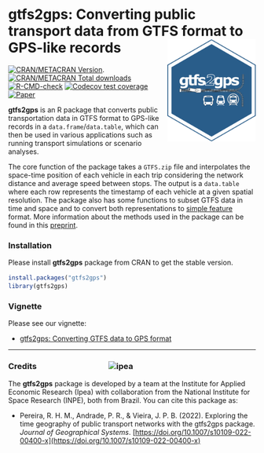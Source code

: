 # gtfs2gps: Converting public transport data from GTFS format to GPS-like records <img align="right" src="man/figures/logo.png" alt="logo" width="180"> 

[![CRAN/METACRAN Version](https://www.r-pkg.org/badges/version/gtfs2gps)](https://CRAN.R-project.org/package=gtfs2gps).[![CRAN/METACRAN Total downloads](https://cranlogs.r-pkg.org/badges/grand-total/gtfs2gps?color=blue)](https://CRAN.R-project.org/package=gtfs2gps)
[![R-CMD-check](https://github.com/ipeaGIT/gtfs2gps/workflows/R-CMD-check/badge.svg)](https://github.com/ipeaGIT/gtfs2gps/actions)
[![Codecov test coverage](https://codecov.io/gh/ipeaGIT/gtfs2gps/branch/master/graph/badge.svg)](https://codecov.io/gh/ipeaGIT/gtfs2gps?branch=master)
[![Paper](https://img.shields.io/badge/DOI-10.1007%2Fs10109--022--00400--x-blue)](https://link.springer.com/article/10.1007/s10109-022-00400-x)


**gtfs2gps** is an R package that converts public transportation data in GTFS format to GPS-like records in a `data.frame`/`data.table`, which can then be used in various applications such as running transport simulations or scenario analyses. 

The core function of the package takes a `GTFS.zip` file and interpolates the space-time position of each vehicle in each trip considering the network distance and average speed between stops. The output is a `data.table` where each row represents the timestamp of each vehicle at a given spatial resolution. The package also has some functions to subset GTFS data in time and space and to convert both representations to [simple feature](https://CRAN.R-project.org/package=sf) format. More information about the methods used in the package can be found in this [preprint](https://osf.io/preprints/socarxiv/qydr6/).

### Installation

Please install **gtfs2gps** package from CRAN to get the stable version.

``` r
install.packages("gtfs2gps")
library(gtfs2gps)
```

### Vignette

Please see our vignette:

* [gtfs2gps: Converting GTFS data to GPS format](https://ipeagit.github.io/gtfs2gps/articles/intro_to_gtfs2gps.html)



-----

### Credits <img align="right" src="man/figures/ipea_logo.png" alt="ipea" width="300">

The **gtfs2gps** package is developed by a team at the Institute for Applied Economic Research (Ipea) with collaboration from the National Institute for Space Research (INPE), both from Brazil. You can cite this package as:

- Pereira, R. H. M., Andrade, P. R., & Vieira, J. P. B. (2022). Exploring the time geography of public transport networks with the gtfs2gps package. *Journal of Geographical Systems*. [https://doi.org/10.1007/s10109-022-00400-x](https://doi.org/10.1007/s10109-022-00400-x)



